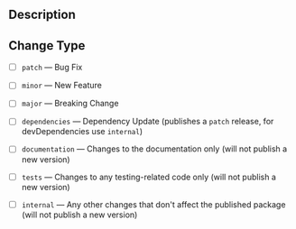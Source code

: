 ## Description

<!-- 💡 Describe your changes in detail -->

## Change Type

<!-- 💡 Indicate the type of change your pull request is. -->
<!-- 🤷‍♀️ If you're not sure, don't select anything -->
<!-- ✂️ Feel free to delete unselected options -->

<!-- To select one, put an x in the box: [x] -->

- [ ] `patch` — Bug Fix
- [ ] `minor` — New Feature
- [ ] `major` — Breaking Change

- [ ] `dependencies` — Dependency Update (publishes a `patch` release, for devDependencies use `internal`)

- [ ] `documentation` — Changes to the documentation only (will not publish a new version)
- [ ] `tests` — Changes to any testing-related code only (will not publish a new version)
- [ ] `internal` — Any other changes that don't affect the published package (will not publish a new version)
